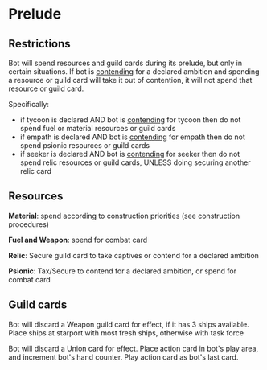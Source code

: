 # Prelude

## Restrictions

Bot will spend resources and guild cards during its prelude, but only in certain situations.
If bot is <ins>contending</ins> for a declared ambition and spending a resource or guild card will take it out of contention, it will not spend that resource or guild card.

Specifically:
- if tycoon is declared AND bot is <ins>contending</ins> for tycoon then do not spend fuel or material resources or guild cards
- if empath is declared AND bot is <ins>contending</ins> for empath then do not spend psionic resources or guild cards
- if seeker is declared AND bot is <ins>contending</ins> for seeker then do not spend relic resources or guild cards, UNLESS doing securing another relic card

## Resources

**Material**: spend according to construction priorities (see construction procedures)

**Fuel and Weapon**: spend for combat card

**Relic**: Secure guild card to take captives or contend for a declared ambition

**Psionic**: Tax/Secure to contend for a declared ambition, or spend for combat card

## Guild cards

Bot will discard a Weapon guild card for effect, if it has 3 ships available. Place ships at starport with most fresh ships, otherwise with task force

Bot will discard a Union card for effect. Place action card in bot's play area, and increment bot's hand counter. Play action card as bot's last card.

<div class="pagebreak"> </div>
